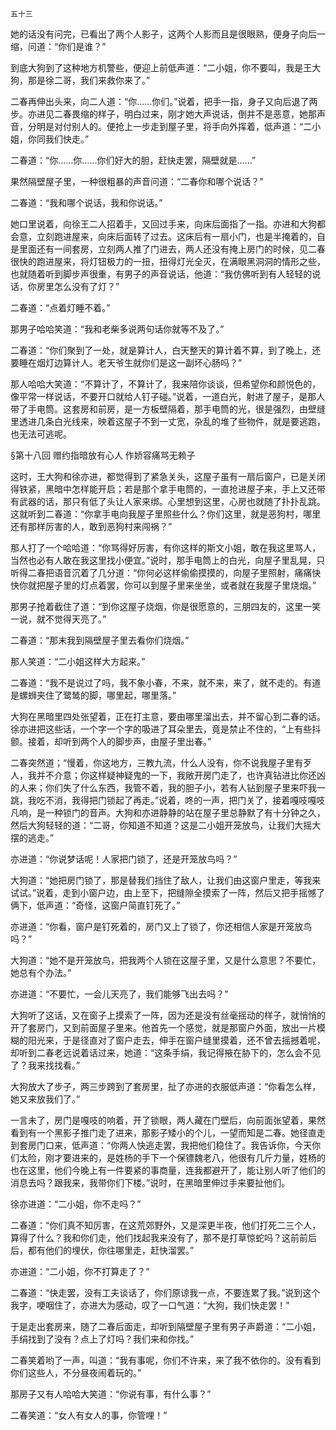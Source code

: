     五十三 

   她的话没有问完，已看出了两个人影子，这两个人影而且是很眼熟，便身子向后一缩，问道：“你们是谁？”

   到底大狗到了这种地方机警些，便迎上前低声道：“二小姐，你不要叫，我是王大狗，那是徐二哥，我们来救你来了。”

   二春再伸出头来，向二人道：“你……你们。”说着，把手一指，身子又向后退了两步。亦进见二春畏缩的样子，明白过来，刚才她大声说话，倒并不是恶意，她那声音，分明是对付别人的。便抢上一步走到屋子里，将手向外挥着，低声道：“二小姐，你同我们快走。”

   二春道：“你……你……你们好大的胆，赶快走罢，隔壁就是……”

   果然隔壁屋子里，一种很粗暴的声音问道：“二春你和哪个说话？”

   二春道：“我和哪个说话，我和你说话。”

   她口里说着，向徐王二人招着手，又回过手来，向床后面指了一指。亦进和大狗都会意，立刻跑进屋来，向床后面转了过去。这床后有一扇小门，也是半掩着的，自是里面还有一间套房，立刻两人推了门进去，两人还没有掩上房门的时候，见二春很快的跑进屋来，将灯钮极力的一扭，扭得灯光全灭，在满眼黑洞洞的情形之些，也就随着听到脚步声很重，有男子的声音说话，他道：“我仿佛听到有人轻轻的说话，你房里怎么没有了灯？”

   二春道：“点着灯睡不着。”

   那男子哈哈笑道：“我和老柴多说两句话你就等不及了。”

   二春道：“你们聚到了一处，就是算计人，白天整天的算计着不算，到了晚上，还要睡在烟灯边算计人。老天爷生就你们是这一副坏心肠吗？”

   那人哈哈大笑道：“不算计了，不算计了，我来陪你谈谈，但希望你和颜悦色的，像平常一样说话，不要开口就给人钉子碰。”说着，一道白光，射进了屋子，是那人带了手电筒。这套房和前房，是一方板壁隔着，那手电筒的光，很是强烈，由壁缝里透进几条白光线来，映着这屋子不到一丈宽，杂乱的堆了些物件，就是要逃跑，也无法可逃呢。

   §第十八回 赠约指暗放有心人 作娇容痛骂无赖子

   这时，王大狗和徐亦进，都觉得到了紧急关头，这屋子虽有一扇后窗户，已是关闭得铁紧，黑暗中怎样能开启；若是那个拿手电筒的，一直抢进屋子来，手上又还带有武器的话，那只有低了头让人家来绑。心里想到这里，心房也就随了扑扑乱跳。这就听到二春道：“你拿手电向我屋子里照些什么？你们这里，就是恶狗村，哪里还有那样厉害的人，敢到恶狗村来闯祸？”

   那人打了一个哈哈道：“你骂得好厉害，有你这样的斯文小姐，敢在我这里骂人，当然也必有人敢在我这里找小便宜。”说时，那手电筒上的白光，向屋子里乱晃，只听得二春把语音沉着了几分道：“你何必这样偷偷摸摸的，向屋子里照射，痛痛快快你就把屋子里的灯点着罢，你可以到屋子里来坐坐，或者就在我屋子里烧烟。”

   那男子抢着截住了道：“到你这屋子烧烟，你是很愿意的，三朋四友的，这里一笑一说，就不觉得天亮了。”

   二春道：“那末我到隔壁屋子里去看你们烧烟。”

   那人笑道：“二小姐这样大方起来。”

   二春道：“我不是说过了吗，我不象小春，不来，就不来，来了，就不走的。有道是螺蛳夹住了鹭鸶的脚，哪里起，哪里落。”

   大狗在黑暗里四处张望着，正在打主意，要由哪里溜出去，并不留心到二春的话。徐亦进把这些话，一个字一个字的吸进了耳朵里去，竟是禁止不住的，“上有些抖颤。接着，却听到两个人的脚步声，由屋子里出春。”

   二春突然道；“慢着，你这地方，三教九流，什么人没有，你不说我屋子里有歹人，我并不介意；你这样疑神疑鬼的一下，我敞开房门走了，也许真钻进比你还凶的人来；你们失了什么东西，我管不着，我的胆子小，若有人钻到屋子里来吓我一跳，我吃不消，我得把门锁起了再走。”说着，咚的一声，把门关了，接着嘎吱嘎吱凡响，是一种锁门的音声。大狗和亦进静静的站在屋子里总静默了有十分钟之久，然后大狗轻轻的道：“二哥，你知道不知道？这是二小姐开笼放鸟，让我们大摇大摆的逃走。”

   亦进道：“你说梦话呢！人家把门锁了，还是开笼放鸟吗？”

   大狗道：“她把房门锁了，那是替我们挡住了敌人，让我们由这窗户里走，等我来试试。”说着，走到小窗户边，由上至下，把缝隙全摸索了一阵，然后又把手摇憾了俩下，低声道：“奇怪，这窗户简直钉死了。”

   亦进道：“你看，窗户是钉死着的，房门又上了锁了，你还相信人家是开笼放鸟吗？”

   大狗道：“她不是开笼放鸟，把我两个人锁在这屋子里，又是什么意思？不要忙，她总有个办法。”

   亦进道：“不要忙，一会儿天亮了，我们能够飞出去吗？”

   大狗听了这话，又在窗子上摸索了一阵，因为还是没有丝毫摇动的样子，就悄悄的开了套房门，又到前面屋子里来。他首先一个感觉，就是那窗户外面，放出一片模糊的阳光来，于是径直对了窗户走去，伸手在窗户缝里摸着，还不曾去摇撼着呢，却听到二春老远说着话过来，她道：“这条手绢，我记得掖在胁下的，怎么会不见了？我来找找看。”

   大狗放大了步子，两三步跨到了套房里，扯了亦进的衣服低声道：“你看怎么样，她又来放我们了。”

   一言未了，房门是嘎吱的响着，开了锁眼，两人藏在门壁后，向前面张望着，果然看到有一个黑影子推门走了进来，那影子矮小的个儿，一望而知是二春。她径直走到套房门口来，低声道：“你两人快逃走罢，我把他们稳住了。我告诉你，今天你们太险，刚才要进来的，是姓杨的手下一个保镖魏老八，他很有几斤力量，姓杨的也在这里，他们今晚上有一件要紧的事商量，连我都避开了，能让别人听了他们的消息去吗？跟我来，我带你们下楼。”说时，在黑暗里伸过手来要扯他们。

   徐亦进道：“二小姐，你不走吗？”

   二春道：“你们真不知厉害，在这荒郊野外，又是深更半夜，他们打死二三个人，算得了什么？我和你们走，他们找起我来没有了，那不是打草惊蛇吗？这前前后后，都有他们的埋伏，你往哪里走，赶快溜罢。”

   亦进道：“二小姐，你不打算走了？”

   二春道：“快走罢，没有工夫谈话了，你们原谅我一点，不要连累了我。”说到这个我字，哽咽住了，亦进大为感动，叹了一口气道：“大狗，我们快走罢！”

   于是走出套房来，随了二春后面走，却听到隔壁屋子里有男子声爵道：“二小姐，手绢找到了没有？点上了灯吗？我们来和你找。”

   二春笑着哟了一声，叫道：“我有事呢，你们不许来，来了我不依你的。没有看到你们这些人，不分昼夜闹着玩的。”

   那房子又有人哈哈大笑道：“你说有事，有什么事？”

   二春笑道：“女人有女人的事，你管哩！”

